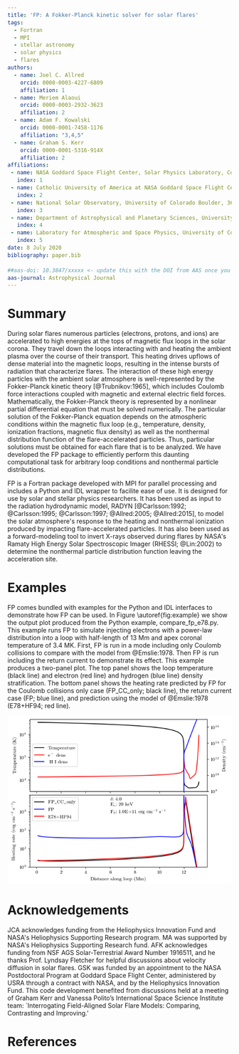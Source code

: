 ```yaml
---
title: 'FP: A Fokker-Planck kinetic solver for solar flares'
tags:
  - Fortran
  - MPI
  - stellar astronomy 
  - solar physics
  - flares
authors:
  - name: Joel C. Allred
    orcid: 0000-0003-4227-6809
    affiliation: 1 
  - name: Meriem Alaoui
    orcid: 0000-0003-2932-3623
    affiliation: 2
  - name: Adam F. Kowalski
    orcid: 0000-0001-7458-1176
    affiliation: "3,4,5"  
  - name: Graham S. Kerr
    orcid: 0000-0001-5316-914X
    affiliation: 2   
affiliations:
 - name: NASA Goddard Space Flight Center, Solar Physics Laboratory, Code 671, Greenbelt, MD 20771, USA
   index: 1
 - name: Catholic University of America at NASA Goddard Space Flight Center, Solar Physics Laboratory, Code 671, Greenbelt, MD 20771, USA
   index: 2
 - name: National Solar Observatory, University of Colorado Boulder, 3665 Discovery Drive, Boulder, CO 80303, USA
   index: 3
 - name: Department of Astrophysical and Planetary Sciences, University of Colorado, Boulder, 2000 Colorado Ave, CO 80305, USA
   index: 4
 - name: Laboratory for Atmospheric and Space Physics, University of Colorado Boulder, 3665 Discovery Drive, Boulder, CO 80303, USA
   index: 5
date: 8 July 2020
bibliography: paper.bib

##aas-doi: 10.3847/xxxxx <- update this with the DOI from AAS once you know it.
aas-journal: Astrophysical Journal
---
```



# Summary

During solar flares numerous particles (electrons, protons, and ions) are accelerated to high energies at the tops of magnetic flux loops in the solar corona. They travel down the loops interacting with and heating the ambient plasma over the course of their transport. This heating drives upflows of dense material into the magnetic loops, resulting in the intense bursts of radiation that characterize flares. The interaction of these high energy particles with the ambient solar atmosphere is well-represented by the Fokker-Planck kinetic theory [@Trubnikov:1965], which includes Coulomb force interactions coupled with magnetic and external electric field forces. Mathematically, the Fokker-Planck theory is represented by a nonlinear partial differential equation that must be solved numerically. The particular solution of the Fokker-Planck equation depends on the atmospheric conditions within the magnetic flux loop (e.g., temperature, density, ionization fractions, magnetic flux density) as well as the nonthermal distribution function of the flare-accelerated particles. Thus, particular solutions must be obtained for each flare that is to be analyzed. We have developed the FP package to efficiently perform this daunting computational task for arbitrary loop conditions and nonthermal particle distributions.

FP is a Fortran package developed with MPI for parallel processing and includes a Python and IDL wrapper to facilite ease of use. It is designed for use by solar and stellar physics researchers. It has been used as input to the radiation hydrodynamic model, RADYN [@Carlsson:1992; @Carlsson:1995; @Carlsson:1997; @Allred:2005; @Allred:2015], to model the solar atmosphere's response to the heating and nonthermal ionization produced by impacting flare-accelerated particles. It has also been used as a forward-modeling tool to invert X-rays observed during flares by NASA's Ramaty High Energy Solar Spectroscopic Imager (RHESSI; @Lin:2002) to determine the nonthermal particle distribution function leaving the acceleration site.  

# Examples

FP comes bundled with examples for the Python and IDL interfaces to demonstrate how FP can be used. In Figure \autoref{fig:example} we show the output plot produced from the Python example, compare\_fp\_e78.py. This example runs FP to simulate injecting electrons with a power-law distribution into a loop with half-length of 13 Mm and apex coronal temperature of 3.4 MK. First, FP is run in a mode including only Coulomb collisions to compare with the model from @Emslie:1978. Then FP is run including the return current to demonstrate its effect. This example produces a two-panel plot. The top panel shows the loop temperature (black line) and electron (red line) and hydrogen (blue line) density stratification. The bottom panel shows the heating rate predicted by FP for the Coulomb collisions only case (FP\_CC\_only; black line), the return current case (FP; blue line), and prediction using the model of @Emslie:1978 (E78+HF94; red line). 

![Plot resulting from the example "compare\_fp\_e78". \label{fig:example}](compare_fp_e78.png)

# Acknowledgements
JCA acknowledges funding from the Heliophysics Innovation Fund and NASA's Heliophysics Supporting Research program. MA was supported by NASA's Heliophysics Supporting Research fund. AFK acknowledges funding from NSF AGS Solar-Terrestrial Award Number 1916511, and he thanks Prof. Lyndsay Fletcher for helpful discussions about velocity diffusion in solar flares. GSK was funded by an appointment to the NASA Postdoctoral Program at Goddard Space Flight Center, administered by USRA through a contract with NASA, and by the Heliophysics Innovation Fund. This code development benefited from discussions held at a meeting of Graham Kerr and Vanessa Polito’s International Space Science Institute team: `Interrogating Field-Aligned Solar Flare Models: Comparing, Contrasting and Improving.’

# References
